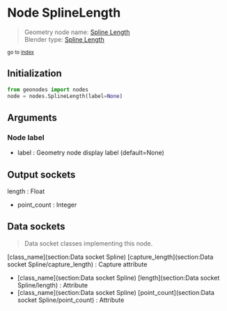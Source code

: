 
# Node SplineLength

> Geometry node name: [Spline Length](https://docs.blender.org/manual/en/latest/modeling/geometry_nodes/material/spline_length.html)<br>
  Blender type: [Spline Length](https://docs.blender.org/api/current/bpy.types.GeometryNodeSplineLength.html)
  
<sub>go to [index](/docs/index.md)</sub>

## Initialization

```python
from geonodes import nodes
node = nodes.SplineLength(label=None)
```



## Arguments


### Node label

- label : Geometry node display label (default=None)

## Output sockets

length : Float
- point_count : Integer

## Data sockets

> Data socket classes implementing this node.
  
[class_name](section:Data socket Spline) [capture_length](section:Data socket Spline/capture_length) : Capture attribute
- [class_name](section:Data socket Spline) [length](section:Data socket Spline/length) : Attribute
- [class_name](section:Data socket Spline) [point_count](section:Data socket Spline/point_count) : Attribute
  
